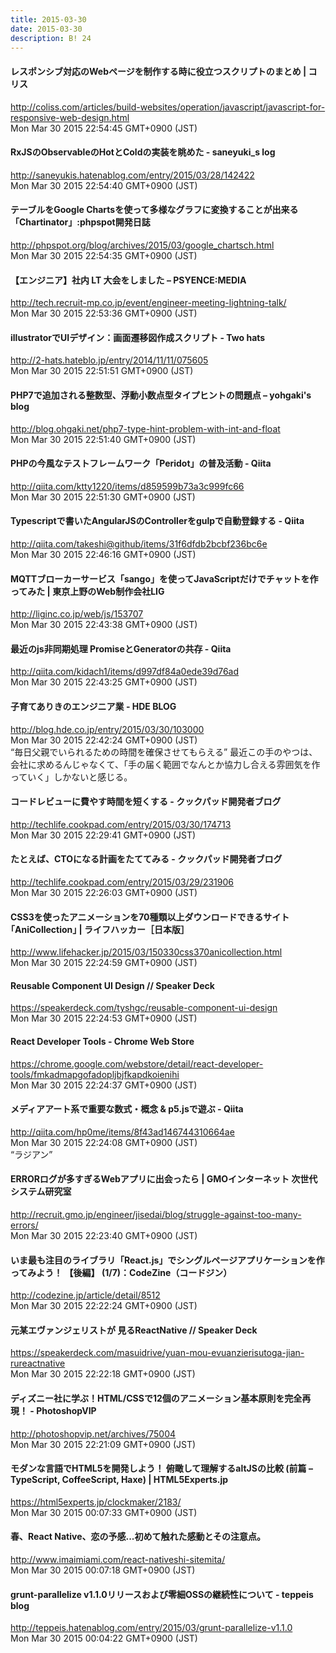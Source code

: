```yaml
---
title: 2015-03-30
date: 2015-03-30
description: B! 24
---
```


####   レスポンシブ対応のWebページを制作する時に役立つスクリプトのまとめ | コリス
http://coliss.com/articles/build-websites/operation/javascript/javascript-for-responsive-web-design.html<br>
Mon Mar 30 2015 22:54:45 GMT+0900 (JST)<br>


#### RxJSのObservableのHotとColdの実装を眺めた - saneyuki_s log
http://saneyukis.hatenablog.com/entry/2015/03/28/142422<br>
Mon Mar 30 2015 22:54:40 GMT+0900 (JST)<br>


#### テーブルをGoogle Chartsを使って多様なグラフに変換することが出来る「Chartinator」:phpspot開発日誌
http://phpspot.org/blog/archives/2015/03/google_chartsch.html<br>
Mon Mar 30 2015 22:54:35 GMT+0900 (JST)<br>


#### 【エンジニア】社内 LT 大会をしました – PSYENCE:MEDIA
http://tech.recruit-mp.co.jp/event/engineer-meeting-lightning-talk/<br>
Mon Mar 30 2015 22:53:36 GMT+0900 (JST)<br>


#### illustratorでUIデザイン：画面遷移図作成スクリプト - Two hats
http://2-hats.hateblo.jp/entry/2014/11/11/075605<br>
Mon Mar 30 2015 22:51:51 GMT+0900 (JST)<br>


#### PHP7で追加される整数型、浮動小数点型タイプヒントの問題点 – yohgaki's blog
http://blog.ohgaki.net/php7-type-hint-problem-with-int-and-float<br>
Mon Mar 30 2015 22:51:40 GMT+0900 (JST)<br>


#### PHPの今風なテストフレームワーク「Peridot」の普及活動 - Qiita
http://qiita.com/ktty1220/items/d859599b73a3c999fc66<br>
Mon Mar 30 2015 22:51:30 GMT+0900 (JST)<br>


#### Typescriptで書いたAngularJSのControllerをgulpで自動登録する - Qiita
http://qiita.com/takeshi@github/items/31f6dfdb2bcbf236bc6e<br>
Mon Mar 30 2015 22:46:16 GMT+0900 (JST)<br>


#### MQTTブローカーサービス「sango」を使ってJavaScriptだけでチャットを作ってみた | 東京上野のWeb制作会社LIG
http://liginc.co.jp/web/js/153707<br>
Mon Mar 30 2015 22:43:38 GMT+0900 (JST)<br>


#### 最近のjs非同期処理 PromiseとGeneratorの共存 - Qiita
http://qiita.com/kidach1/items/d997df84a0ede39d76ad<br>
Mon Mar 30 2015 22:43:25 GMT+0900 (JST)<br>


#### 子育てありきのエンジニア業 - HDE BLOG
http://blog.hde.co.jp/entry/2015/03/30/103000<br>
Mon Mar 30 2015 22:42:24 GMT+0900 (JST)<br>
“毎日父親でいられるための時間を確保させてもらえる” 最近この手のやつは、会社に求めるんじゃなくて、「手の届く範囲でなんとか協力し合える雰囲気を作っていく」しかないと感じる。


#### コードレビューに費やす時間を短くする - クックパッド開発者ブログ
http://techlife.cookpad.com/entry/2015/03/30/174713<br>
Mon Mar 30 2015 22:29:41 GMT+0900 (JST)<br>


#### たとえば、CTOになる計画をたててみる - クックパッド開発者ブログ
http://techlife.cookpad.com/entry/2015/03/29/231906<br>
Mon Mar 30 2015 22:26:03 GMT+0900 (JST)<br>


#### CSS3を使ったアニメーションを70種類以上ダウンロードできるサイト｢AniCollection｣ | ライフハッカー［日本版］
http://www.lifehacker.jp/2015/03/150330css370anicollection.html<br>
Mon Mar 30 2015 22:24:59 GMT+0900 (JST)<br>


#### Reusable Component UI Design // Speaker Deck
https://speakerdeck.com/tyshgc/reusable-component-ui-design<br>
Mon Mar 30 2015 22:24:53 GMT+0900 (JST)<br>


#### React Developer Tools - Chrome Web Store
https://chrome.google.com/webstore/detail/react-developer-tools/fmkadmapgofadopljbjfkapdkoienihi<br>
Mon Mar 30 2015 22:24:37 GMT+0900 (JST)<br>


#### メディアアート系で重要な数式・概念 & p5.jsで遊ぶ - Qiita
http://qiita.com/hp0me/items/8f43ad146744310664ae<br>
Mon Mar 30 2015 22:24:08 GMT+0900 (JST)<br>
“ラジアン”


#### ERRORログが多すぎるWebアプリに出会ったら | GMOインターネット 次世代システム研究室
http://recruit.gmo.jp/engineer/jisedai/blog/struggle-against-too-many-errors/<br>
Mon Mar 30 2015 22:23:40 GMT+0900 (JST)<br>


#### いま最も注目のライブラリ「React.js」でシングルページアプリケーションを作ってみよう！ 【後編】 (1/7)：CodeZine（コードジン）
http://codezine.jp/article/detail/8512<br>
Mon Mar 30 2015 22:22:24 GMT+0900 (JST)<br>


#### 元某エヴァンジェリストが 見るReactNative // Speaker Deck
https://speakerdeck.com/masuidrive/yuan-mou-evuanzierisutoga-jian-rureactnative<br>
Mon Mar 30 2015 22:22:18 GMT+0900 (JST)<br>


#### ディズニー社に学ぶ！HTML/CSSで12個のアニメーション基本原則を完全再現！ - PhotoshopVIP
http://photoshopvip.net/archives/75004<br>
Mon Mar 30 2015 22:21:09 GMT+0900 (JST)<br>


#### モダンな言語でHTML5を開発しよう！ 俯瞰して理解するaltJSの比較 (前篇 – TypeScript, CoffeeScript, Haxe) | HTML5Experts.jp
https://html5experts.jp/clockmaker/2183/<br>
Mon Mar 30 2015 00:07:33 GMT+0900 (JST)<br>


#### 春、React Native、恋の予感...初めて触れた感動とその注意点。
http://www.imaimiami.com/react-nativeshi-sitemita/<br>
Mon Mar 30 2015 00:07:18 GMT+0900 (JST)<br>


#### grunt-parallelize v1.1.0リリースおよび零細OSSの継続性について - teppeis blog
http://teppeis.hatenablog.com/entry/2015/03/grunt-parallelize-v1.1.0<br>
Mon Mar 30 2015 00:04:22 GMT+0900 (JST)<br>


